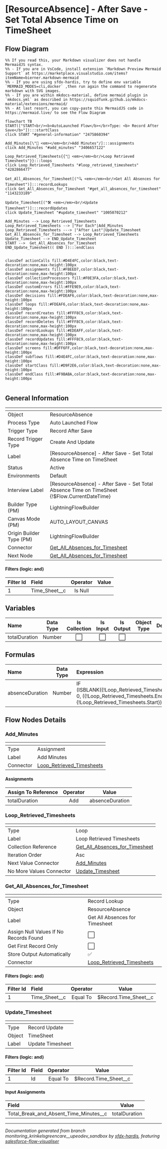 # [ResourceAbsence] - After Save - Set Total Absence Time on TimeSheet

## Flow Diagram

```mermaid
%% If you read this, your Markdown visualizer does not handle MermaidJS syntax.
%% - If you are in VsCode, install extension `Markdown Preview Mermaid Support` at https://marketplace.visualstudio.com/items?itemName=bierner.markdown-mermaid
%% - If you are using sfdx-hardis, try to define env variable `MERMAID_MODES=cli,docker` ,then run again the command to regenerate markdown with SVG images.
%% - If you are within mkdocs-material, define mermaid plugin in `mkdocs.yml` as described in https://squidfunk.github.io/mkdocs-material/extensions/mermaid/
%% - At last resort, you can copy-paste this MermaidJS code in https://mermaid.live/ to see the Flow Diagram

flowchart TB
START(["START<br/><b>AutoLaunched Flow</b></br>Type: <b> Record After Save</b>"]):::startClass
click START "#general-information" "2475860394"

Add_Minutes[\"🟰 <em></em><br/>Add Minutes"/]:::assignments
click Add_Minutes "#add_minutes" "3406657122"

Loop_Retrieved_Timesheets{{"🔁 <em></em><br/>Loop Retrieved Timesheets"}}:::loops
click Loop_Retrieved_Timesheets "#loop_retrieved_timesheets" "4282866477"

Get_All_Absences_for_Timesheet[("🔍 <em></em><br/>Get All Absences for Timesheet")]:::recordLookups
click Get_All_Absences_for_Timesheet "#get_all_absences_for_timesheet" "1143233189"

Update_Timesheet[("🛠️ <em></em><br/>Update Timesheet")]:::recordUpdates
click Update_Timesheet "#update_timesheet" "1005070212"

Add_Minutes --> Loop_Retrieved_Timesheets
Loop_Retrieved_Timesheets --> |"For Each"|Add_Minutes
Loop_Retrieved_Timesheets ---> |"After Last"|Update_Timesheet
Get_All_Absences_for_Timesheet --> Loop_Retrieved_Timesheets
Update_Timesheet --> END_Update_Timesheet
START -->  Get_All_Absences_for_Timesheet
END_Update_Timesheet(( END )):::endClass


classDef actionCalls fill:#D4E4FC,color:black,text-decoration:none,max-height:100px
classDef assignments fill:#FBEED7,color:black,text-decoration:none,max-height:100px
classDef collectionProcessors fill:#F0E3FA,color:black,text-decoration:none,max-height:100px
classDef customErrors fill:#FFE9E9,color:black,text-decoration:none,max-height:100px
classDef decisions fill:#FDEAF6,color:black,text-decoration:none,max-height:100px
classDef loops fill:#FDEAF6,color:black,text-decoration:none,max-height:100px
classDef recordCreates fill:#FFF8C9,color:black,text-decoration:none,max-height:100px
classDef recordDeletes fill:#FFF8C9,color:black,text-decoration:none,max-height:100px
classDef recordLookups fill:#EDEAFF,color:black,text-decoration:none,max-height:100px
classDef recordUpdates fill:#FFF8C9,color:black,text-decoration:none,max-height:100px
classDef screens fill:#DFF6FF,color:black,text-decoration:none,max-height:100px
classDef subflows fill:#D4E4FC,color:black,text-decoration:none,max-height:100px
classDef startClass fill:#D9F2E6,color:black,text-decoration:none,max-height:100px
classDef endClass fill:#F9BABA,color:black,text-decoration:none,max-height:100px


```

## General Information

|<!-- -->|<!-- -->|
|:---|:---|
|Object|ResourceAbsence|
|Process Type| Auto Launched Flow|
|Trigger Type| Record After Save|
|Record Trigger Type| Create And Update|
|Label|[ResourceAbsence] - After Save - Set Total Absence Time on TimeSheet|
|Status|Active|
|Environments|Default|
|Interview Label|[ResourceAbsence] - After Save - Set Total Absence Time on TimeSheet {!$Flow.CurrentDateTime}|
| Builder Type (PM)|LightningFlowBuilder|
| Canvas Mode (PM)|AUTO_LAYOUT_CANVAS|
| Origin Builder Type (PM)|LightningFlowBuilder|
|Connector|[Get_All_Absences_for_Timesheet](#get_all_absences_for_timesheet)|
|Next Node|[Get_All_Absences_for_Timesheet](#get_all_absences_for_timesheet)|


#### Filters (logic: **and**)

|Filter Id|Field|Operator|Value|
|:-- |:-- |:--:|:--: |
|1|Time_Sheet__c| Is Null|<!-- -->|


## Variables

|Name|Data Type|Is Collection|Is Input|Is Output|Object Type|Description|
|:-- |:--:|:--:|:--:|:--:|:--:|:--  |
|totalDuration|Number|⬜|⬜|⬜|<!-- -->|<!-- -->|


## Formulas

|Name|Data Type|Expression|Description|
|:-- |:--:|:-- |:--  |
|absenceDuration|Number|IF (ISBLANK({!Loop_Retrieved_Timesheets.Start}), 0, ({!Loop_Retrieved_Timesheets.End}- {!Loop_Retrieved_Timesheets.Start})*24*60)|<!-- -->|


## Flow Nodes Details

### Add_Minutes

|<!-- -->|<!-- -->|
|:---|:---|
|Type|Assignment|
|Label|Add Minutes|
|Connector|[Loop_Retrieved_Timesheets](#loop_retrieved_timesheets)|


#### Assignments

|Assign To Reference|Operator|Value|
|:-- |:--:|:--: |
|totalDuration| Add|absenceDuration|




### Loop_Retrieved_Timesheets

|<!-- -->|<!-- -->|
|:---|:---|
|Type|Loop|
|Label|Loop Retrieved Timesheets|
|Collection Reference|[Get_All_Absences_for_Timesheet](#get_all_absences_for_timesheet)|
|Iteration Order|Asc|
|Next Value Connector|[Add_Minutes](#add_minutes)|
|No More Values Connector|[Update_Timesheet](#update_timesheet)|


### Get_All_Absences_for_Timesheet

|<!-- -->|<!-- -->|
|:---|:---|
|Type|Record Lookup|
|Object|ResourceAbsence|
|Label|Get All Absences for Timesheet|
|Assign Null Values If No Records Found|⬜|
|Get First Record Only|⬜|
|Store Output Automatically|✅|
|Connector|[Loop_Retrieved_Timesheets](#loop_retrieved_timesheets)|


#### Filters (logic: **and**)

|Filter Id|Field|Operator|Value|
|:-- |:-- |:--:|:--: |
|1|Time_Sheet__c| Equal To|$Record.Time_Sheet__c|




### Update_Timesheet

|<!-- -->|<!-- -->|
|:---|:---|
|Type|Record Update|
|Object|TimeSheet|
|Label|Update Timesheet|


#### Filters (logic: **and**)

|Filter Id|Field|Operator|Value|
|:-- |:-- |:--:|:--: |
|1|Id| Equal To|$Record.Time_Sheet__c|




#### Input Assignments

|Field|Value|
|:-- |:--: |
|Total_Break_and_Absent_Time_Minutes__c|totalDuration|








___

_Documentation generated from branch monitoring_krinkelsgreencare__upeodev_sandbox by [sfdx-hardis](https://sfdx-hardis.cloudity.com), featuring [salesforce-flow-visualiser](https://github.com/toddhalfpenny/salesforce-flow-visualiser)_